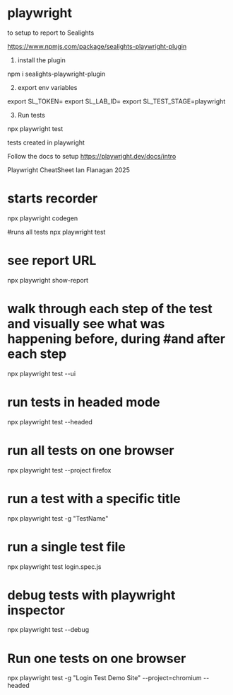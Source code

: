 # playwright

to setup to report to Sealights

https://www.npmjs.com/package/sealights-playwright-plugin

1. install the plugin 

npm i sealights-playwright-plugin

2. export env variables 

export SL_TOKEN=<your-sl-token>
export SL_LAB_ID=<your-lab-id>
export SL_TEST_STAGE=playwright


3. Run tests 

npx playwright test

tests created in playwright 

Follow the docs to setup https://playwright.dev/docs/intro


Playwright CheatSheet Ian Flanagan 2025

# starts recorder
npx playwright codegen

#runs all tests 
npx playwright test

# see report URL 
npx playwright show-report

# walk through each step of the test and visually see what was happening before, during #and after each step
npx playwright test --ui

# run tests in headed mode 
npx playwright test --headed

# run all tests on one browser
npx playwright test --project firefox

# run a test with a specific title
npx playwright test -g "TestName"

# run a single test file 
npx playwright test login.spec.js

# debug tests with playwright inspector
npx playwright test --debug

# Run one tests on one browser 
npx playwright test -g  "Login Test Demo Site" --project=chromium --headed


